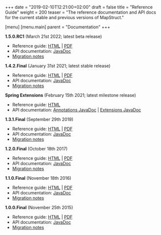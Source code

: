 +++
date = "2019-02-10T12:21:00+02:00"
draft = false
title = "Reference Guide"
weight = 200
teaser = "The reference documentation and API docs for the current stable and previous versions of MapStruct."

[menu]
[menu.main]
parent = "Documentation"
+++

**1.5.0.RC1** (March 21st 2022; latest beta release)

* Reference guide: [HTML](/documentation/dev/reference/html/) | [PDF](/documentation/dev/reference/pdf/mapstruct-reference-guide.pdf)
* API documentation: [JavaDoc](/documentation/dev/api/)
* [Migration notes](https://github.com/mapstruct/mapstruct/releases/tag/1.5.0.RC1)

**1.4.2.Final** (January 31st 2021; latest stable release)

* Reference guide: [HTML](/documentation/stable/reference/html/) | [PDF](/documentation/stable/reference/pdf/mapstruct-reference-guide.pdf)
* API documentation: [JavaDoc](/documentation/stable/api/)
* [Migration notes](https://github.com/mapstruct/mapstruct/releases/tag/1.4.2.Final)

**Spring Extensions** (February 15th 2021; latest milestone release)

* Reference guide: [HTML](/documentation/spring-extensions/reference/html/)
* API documentation: [Annotations JavaDoc](/documentation/spring-extensions/api/annotations/) | [Extensions JavaDoc](/documentation/spring-extensions/api/extensions/) 

**1.3.1.Final** (September 29th 2019)

* Reference guide: [HTML](/documentation/1.3/reference/html/) | [PDF](/documentation/1.3/reference/pdf/mapstruct-reference-guide.pdf)
* API documentation: [JavaDoc](/documentation/1.3/api/)
* [Migration notes](https://github.com/mapstruct/mapstruct/releases/tag/1.3.1.Final)

**1.2.0.Final** (October 18th 2017)

* Reference guide: [HTML](/documentation/1.2/reference/html/) | [PDF](/documentation/1.2/reference/pdf/mapstruct-reference-guide.pdf)
* API documentation: [JavaDoc](/documentation/1.2/api/)
* [Migration notes](https://github.com/mapstruct/mapstruct/releases/tag/1.2.0.Final)


**1.1.0.Final** (November 18th 2016)

* Reference guide: [HTML](/documentation/1.1/reference/html/) | [PDF](/documentation/1.1/reference/pdf/mapstruct-reference-guide.pdf)
* API documentation: [JavaDoc](/documentation/1.1/api/)
* [Migration notes](https://github.com/mapstruct/mapstruct/wiki/Migration-notes#110final)

**1.0.0.Final** (November 25th 2015)

* Reference guide: [HTML](/documentation/1.0/reference/html/) | [PDF](/documentation/1.0/reference/pdf/mapstruct-reference-guide.pdf)
* API documentation: [JavaDoc](/documentation/1.0/api/)
* [Migration notes](https://github.com/mapstruct/mapstruct/wiki/Migration-notes#100final)
